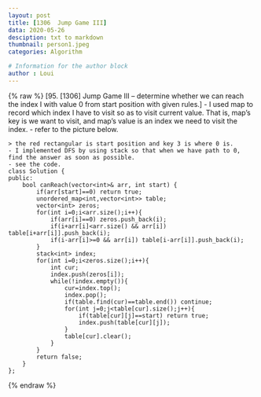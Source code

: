 ```yaml
---
layout: post
title: [1306  Jump Game III]
data: 2020-05-26
desciption: txt to markdown
thumbnail: person1.jpeg
categories: Algorithm

# Information for the author block
author : Loui
---
```


{% raw %}
	﻿[95. [1306] Jump Game III – determine whether we can reach the index I with value 0 from start position with given rules.]
	- I used map to record which index I have to visit so as to visit current value. That is, map’s key is we want to visit, and map’s value is an index we need to visit the index.
	- refer to the picture below.
	 
	> the red rectangular is start position and key 3 is where 0 is.
	- I implemented DFS by using stack so that when we have path to 0, find the answer as soon as possible.
	- see the code.
	class Solution {
	public:
	    bool canReach(vector<int>& arr, int start) {
	        if(arr[start]==0) return true;
	        unordered_map<int,vector<int>> table;
	        vector<int> zeros;
	        for(int i=0;i<arr.size();i++){
	            if(arr[i]==0) zeros.push_back(i);
	            if(i+arr[i]<arr.size() && arr[i]) table[i+arr[i]].push_back(i);
	            if(i-arr[i]>=0 && arr[i]) table[i-arr[i]].push_back(i);
	        }
	        stack<int> index;
	        for(int i=0;i<zeros.size();i++){
	            int cur;
	            index.push(zeros[i]);    
	            while(!index.empty()){
	                cur=index.top();
	                index.pop();
	                if(table.find(cur)==table.end()) continue;  
	                for(int j=0;j<table[cur].size();j++){
	                    if(table[cur][j]==start) return true;
	                    index.push(table[cur][j]);
	                }
	                table[cur].clear();
	            }
	        }
	        return false;
	    }
	};
	
{% endraw %}
